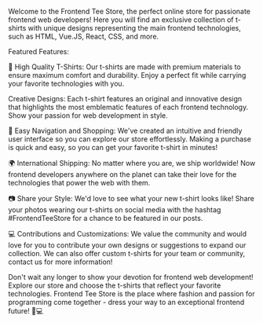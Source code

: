 Welcome to the Frontend Tee Store, the perfect online store for passionate frontend web developers! Here you will find an exclusive collection of t-shirts with unique designs representing the main frontend technologies, such as HTML, Vue.JS, React, CSS, and more.

Featured Features:

👕 High Quality T-Shirts: Our t-shirts are made with premium materials to ensure maximum comfort and durability. Enjoy a perfect fit while carrying your favorite technologies with you.

Creative Designs: Each t-shirt features an original and innovative design that highlights the most emblematic features of each frontend technology. Show your passion for web development in style.

🛒 Easy Navigation and Shopping: We've created an intuitive and friendly user interface so you can explore our store effortlessly. Making a purchase is quick and easy, so you can get your favorite t-shirt in minutes!

🌍 International Shipping: No matter where you are, we ship worldwide! Now frontend developers anywhere on the planet can take their love for the technologies that power the web with them.

📷 Share your Style: We'd love to see what your new t-shirt looks like! Share your photos wearing our t-shirts on social media with the hashtag #FrontendTeeStore for a chance to be featured in our posts.

💻 Contributions and Customizations: We value the community and would love for you to contribute your own designs or suggestions to expand our collection. We can also offer custom t-shirts for your team or community, contact us for more information!

Don't wait any longer to show your devotion for frontend web development! Explore our store and choose the t-shirts that reflect your favorite technologies. Frontend Tee Store is the place where fashion and passion for programming come together - dress your way to an exceptional frontend future! 👕💻
